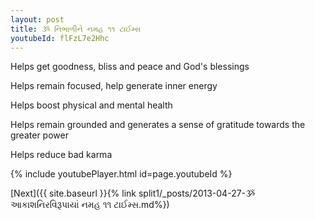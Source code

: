 ```yaml
---
layout: post
title: ૐ નિભાળીને નમહ ૧૧ ટાઈમ્સ
youtubeId: flFzL7e2Hhc
---
```

 
 
Helps get goodness, bliss and peace and God's blessings
 
Helps remain focused, help generate inner energy 
 
Helps boost physical and mental health 
 
Helps remain grounded and generates a sense of gratitude towards the greater power 
 
Helps reduce bad karma
 
 
 
 


{% include youtubePlayer.html id=page.youtubeId %}
 
[Next]({{ site.baseurl }}{% link  split1/_posts/2013-04-27-ૐ આકાશનિરવિરૂપાયાં નમહ ૧૧ ટાઈમ્સ.md%})
 
